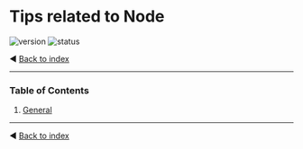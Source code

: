 # Tips related to Node
<img src="https://img.shields.io/badge/version-0.1.0-blue.svg" alt="version"/>
<img src="https://img.shields.io/badge/status-draft-yellow.svg" alt="status"/>

◄ [Back to index](../readme.md)

<hr />

### Table of Contents

1. [General](general.md)

<hr />

◄ [Back to index](../readme.md)
